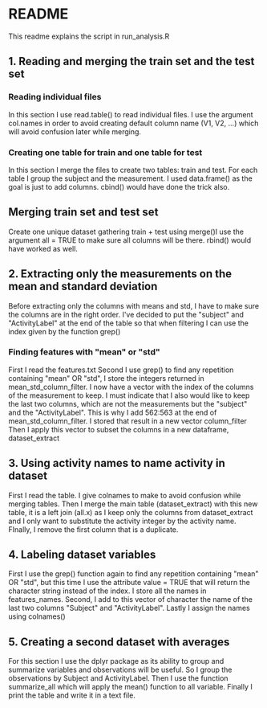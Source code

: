 # README

This readme explains the script in run_analysis.R

## 1. Reading and merging the train set and the test set

### Reading individual files

In this section I use read.table() to read individual files. I use the argument col.names in order to avoid creating default column name (V1, V2, ...) which will avoid confusion later while merging.

### Creating one table for train and one table for test

In this section I merge the files to create two tables: train and test. For each table I group the subject and the measurement. I used data.frame() as the goal is just to add columns. cbind() would have done the trick also.

## Merging train set and test set
Create one unique dataset gathering train + test using merge()I use the argument all = TRUE to make sure all columns will be there. rbind() would have worked as well.


## 2. Extracting only the measurements on the mean and standard deviation


Before extracting only the columns with means and std, I have to make sure the columns are in the right order. I've decided to put the "subject" and "ActivityLabel" at the end of the table so that when filtering I can use the index given by the function grep()


### Finding features with "mean" or "std"

First I read the features.txt
Second I use grep() to find any repetition containing "mean" OR "std", I store the integers returned in mean_std_column_filter. I now have a vector with the index of the columns of the measurement to keep. 
I must indicate that I also would like to keep the last two columns, which are not the measurements but the "subject" and the "ActivityLabel". This is why I add 562:563 at the end of mean_std_column_filter. I stored that result in a new vector column_filter 
Then I apply this vector to subset the columns in a new dataframe, dataset_extract



## 3. Using activity names to name activity in dataset


First I read the table. I give colnames to make to avoid confusion while merging tables.
Then I merge the main table (dataset_extract) with this new table, it is a left join (all.x) as I keep only the columns from dataset_extract and I only want to substitute the activity integer by the activity name.
FInally, I remove the first column that is a duplicate. 


## 4. Labeling dataset variables

First I use the grep() function again to find any repetition containing "mean" OR "std", but this time I use the attribute value = TRUE that will return the character string instead of the index. I store all the names in features_names.
Second, I add to this vector of character the name of the last two columns "Subject" and "ActivityLabel".
Lastly I assign the names using colnames()

## 5. Creating a second dataset with averages

For this section I use the dplyr package as its ability to group and summarize variables and observations will be useful.
So I group the observations by Subject and ActivityLabel.
Then I use the function summarize_all which will apply the mean() function to all variable.
Finally I print the table and write it in a text file.

